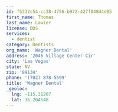 ```yaml
---
id: f5332c54-cc38-4756-b972-427f048d4d05
first_name: Thomas
last_name: Lawler
license: DDS
services:
  - dentist
category: Dentists
org_name: 'Wagner Dental'
address: '2045 Village Center Cir'
city: 'Las Vegas'
state: NV
zip: '89134'
phone: '(702) 878-5599'
title: 'Wagner Dental'
_geoloc:
  lng: -115.31207
  lat: 36.204548
---
```

